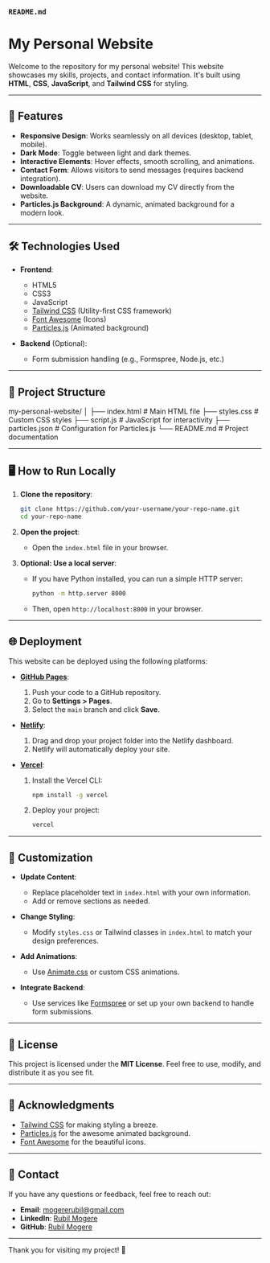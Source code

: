 
### `README.md`

# My Personal Website

Welcome to the repository for my personal website! This website showcases my skills, projects, and contact information. It's built using **HTML**, **CSS**, **JavaScript**, and **Tailwind CSS** for styling.

---

## 🚀 Features

- **Responsive Design**: Works seamlessly on all devices (desktop, tablet, mobile).
- **Dark Mode**: Toggle between light and dark themes.
- **Interactive Elements**: Hover effects, smooth scrolling, and animations.
- **Contact Form**: Allows visitors to send messages (requires backend integration).
- **Downloadable CV**: Users can download my CV directly from the website.
- **Particles.js Background**: A dynamic, animated background for a modern look.

---

## 🛠️ Technologies Used

- **Frontend**:
  - HTML5
  - CSS3
  - JavaScript
  - [Tailwind CSS](https://tailwindcss.com/) (Utility-first CSS framework)
  - [Font Awesome](https://fontawesome.com/) (Icons)
  - [Particles.js](https://vincentgarreau.com/particles.js/) (Animated background)

- **Backend** (Optional):
  - Form submission handling (e.g., Formspree, Node.js, etc.)

---

## 📂 Project Structure


my-personal-website/
│
├── index.html          # Main HTML file
├── styles.css          # Custom CSS styles
├── script.js           # JavaScript for interactivity
├── particles.json      # Configuration for Particles.js
└── README.md           # Project documentation


---

## 🖥️ How to Run Locally

1. **Clone the repository**:
   ```bash
   git clone https://github.com/your-username/your-repo-name.git
   cd your-repo-name
   

2. **Open the project**:
   - Open the `index.html` file in your browser.

3. **Optional: Use a local server**:
   - If you have Python installed, you can run a simple HTTP server:
     ```bash
     python -m http.server 8000
     ```
   - Then, open `http://localhost:8000` in your browser.

---

## 🌐 Deployment

This website can be deployed using the following platforms:

- **[GitHub Pages](https://pages.github.com/)**:
  1. Push your code to a GitHub repository.
  2. Go to **Settings > Pages**.
  3. Select the `main` branch and click **Save**.

- **[Netlify](https://www.netlify.com/)**:
  1. Drag and drop your project folder into the Netlify dashboard.
  2. Netlify will automatically deploy your site.

- **[Vercel](https://vercel.com/)**:
  1. Install the Vercel CLI:
     ```bash
     npm install -g vercel
     ```
  2. Deploy your project:
     ```bash
     vercel
     ```

---

## 🎨 Customization

- **Update Content**:
  - Replace placeholder text in `index.html` with your own information.
  - Add or remove sections as needed.

- **Change Styling**:
  - Modify `styles.css` or Tailwind classes in `index.html` to match your design preferences.

- **Add Animations**:
  - Use [Animate.css](https://animate.style/) or custom CSS animations.

- **Integrate Backend**:
  - Use services like [Formspree](https://formspree.io/) or set up your own backend to handle form submissions.

---

## 📜 License

This project is licensed under the **MIT License**. Feel free to use, modify, and distribute it as you see fit.

---

## 🙏 Acknowledgments

- [Tailwind CSS](https://tailwindcss.com/) for making styling a breeze.
- [Particles.js](https://vincentgarreau.com/particles.js/) for the awesome animated background.
- [Font Awesome](https://fontawesome.com/) for the beautiful icons.

---

## 📧 Contact

If you have any questions or feedback, feel free to reach out:

- **Email**: mogererubil@gmail.com
- **LinkedIn**: [Rubil Mogere](https://linkedin.com/in/yourusername)
- **GitHub**: [Rubil Mogere](https://github.com/Rubil-Mogere-94)

---

Thank you for visiting my project! 🚀
